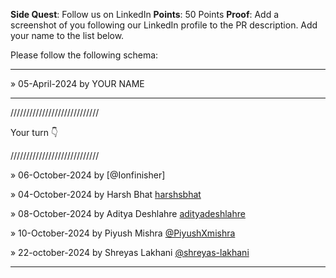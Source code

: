 **Side Quest**: Follow us on LinkedIn
**Points**: 50 Points
**Proof**: Add a screenshot of you following our LinkedIn profile to the PR description. Add your name to the list below.

Please follow the following schema:

---

» 05-April-2024 by YOUR NAME

---

////////////////////////////

Your turn 👇

////////////////////////////


» 06-October-2024 by [@Ionfinisher]

» 04-October-2024 by Harsh Bhat [harshsbhat](https://www.linkedin.com/in/harshsbhat/)

» 08-October-2024 by Aditya Deshlahre [adityadeshlahre](https://www.linkedin.com/in/adityadeshlahre/)

» 10-October-2024 by Piyush Mishra [@PiyushXmishra](https://www.linkedin.com/in/piyushXmishra/)

» 22-october-2024 by Shreyas Lakhani [@shreyas-lakhani](https://www.linkedin.com/in/shreyas-lakhani/)

---
